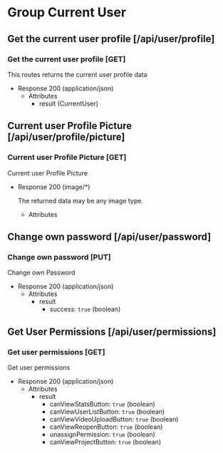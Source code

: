 # Group Current User

## Get the current user profile [/api/user/profile]

### Get the current user profile [GET]

This routes returns the current user profile data

+ Response 200 (application/json)
    + Attributes
        + result (CurrentUser)

## Current user Profile Picture [/api/user/profile/picture]

### Current user Profile Picture [GET]

Current user Profile Picture

+ Response 200 (image/\*)

    The returned data may be any image type.

    + Attributes

## Change own password [/api/user/password]

### Change own password [PUT]

Change own Password

+ Response 200 (application/json)
    + Attributes
        + result
            + success: `true` (boolean)

## Get User Permissions [/api/user/permissions]

### Get user permissions [GET]

Get user permissions

+ Response 200 (application/json)
    + Attributes
        + result
            + canViewStatsButton: `true` (boolean)
            + canViewUserListButton: `true` (boolean)
            + canViewVideoUploadButton: `true` (boolean)
            + canViewReopenButton: `true` (boolean)
            + unassignPermission: `true` (boolean)
            + canViewProjectButton: `true` (boolean)
